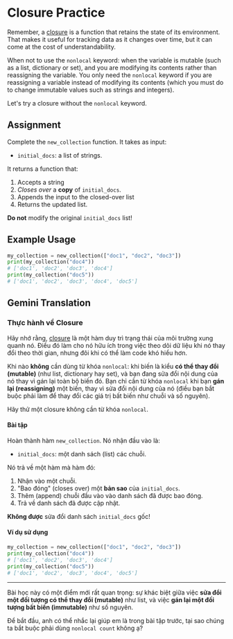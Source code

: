 # Closure Practice

Remember, a [closure](https://en.wikipedia.org/wiki/Closure_(computer_programming)) is a function that retains the state of its environment. That makes it useful for tracking data as it changes over time, but it can come at the cost of understandability.

When not to use the `nonlocal` keyword: when the variable is mutable (such as a list, dictionary or set), and you are modifying its contents rather than reassigning the variable. You only need the `nonlocal` keyword if you are reassigning a variable instead of modifying its contents (which you must do to change immutable values such as strings and integers).

Let's try a closure without the `nonlocal` keyword.

## Assignment

Complete the `new_collection` function. It takes as input:

- `initial_docs`: a list of strings.

It returns a function that:

1. Accepts a string
2. *Closes over* a **copy** of `initial_docs`.
3. Appends the input to the closed-over list
4. Returns the updated list.

**Do not** modify the original `initial_docs` list!

## Example Usage

```python
my_collection = new_collection(["doc1", "doc2", "doc3"])
print(my_collection("doc4"))
# ['doc1', 'doc2', 'doc3', 'doc4']
print(my_collection("doc5"))
# ['doc1', 'doc2', 'doc3', 'doc4', 'doc5']
```

## Gemini Translation

### Thực hành về Closure

Hãy nhớ rằng, [closure](https://en.wikipedia.org/wiki/Closure_(computer_programming)) là một hàm duy trì trạng thái của môi trường xung quanh nó. Điều đó làm cho nó hữu ích trong việc theo dõi dữ liệu khi nó thay đổi theo thời gian, nhưng đôi khi có thể làm code khó hiểu hơn.

Khi nào **không** cần dùng từ khóa `nonlocal`: khi biến là kiểu **có thể thay đổi (mutable)** (như list, dictionary hay set), và bạn đang sửa đổi nội dung của nó thay vì gán lại toàn bộ biến đó. Bạn chỉ cần từ khóa `nonlocal` khi bạn **gán lại (reassigning)** một biến, thay vì sửa đổi nội dung của nó (điều bạn bắt buộc phải làm để thay đổi các giá trị bất biến như chuỗi và số nguyên).

Hãy thử một closure không cần từ khóa `nonlocal`.

#### Bài tập

Hoàn thành hàm `new_collection`. Nó nhận đầu vào là:

* `initial_docs`: một danh sách (list) các chuỗi.

Nó trả về một hàm mà hàm đó:

1. Nhận vào một chuỗi.
2. "Bao đóng" (closes over) một **bản sao** của `initial_docs`.
3. Thêm (append) chuỗi đầu vào vào danh sách đã được bao đóng.
4. Trả về danh sách đã được cập nhật.

**Không được** sửa đổi danh sách `initial_docs` gốc!

#### Ví dụ sử dụng

```python
my_collection = new_collection(["doc1", "doc2", "doc3"])
print(my_collection("doc4"))
# ['doc1', 'doc2', 'doc3', 'doc4']
print(my_collection("doc5"))
# ['doc1', 'doc2', 'doc3', 'doc4', 'doc5']
```

---

Bài học này có một điểm mới rất quan trọng: sự khác biệt giữa việc **sửa đổi một đối tượng có thể thay đổi (mutable)** như list, và việc **gán lại một đối tượng bất biến (immutable)** như số nguyên.

Để bắt đầu, anh có thể nhắc lại giúp em là trong bài tập trước, tại sao chúng ta bắt buộc phải dùng `nonlocal count` không ạ?
